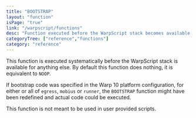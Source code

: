```yaml
---
title: "BOOTSTRAP"
layout: "function"
isPage: "true"
link: "/warpscript/functions"
desc: "Function executed before the WarpScript stack becomes available."
categoryTree: ["reference","functions"]
category: "reference"
---
```

 
This function is executed systematically before the WarpScript stack is available for anything else. By default this function does nothing, it is equivalent to `NOOP`.

If bootstrap code was specified in the Warp 10 platform configuration, for either or all of `egress`, `mobius` or `runner`, the `BOOTSTRAP` function might have been redefined and actual code could be executed.

This function is not meant to be used in user provided scripts.
